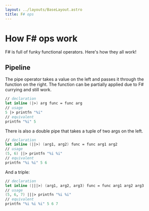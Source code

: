 ```yaml
---
layout: ../layouts/BaseLayout.astro
title: F# ops
---
```


# How F# ops work

F# is full of funky functional operators. Here's how they all work!

## Pipeline

The pipe operator takes a value on the left and passes it through
the function on the right. The function can be partially applied
due to F# currying and still work.
```fsharp
// declaration
let inline (|>) arg func = func arg
// usage
5 |> printfn "%i"
// equivalent
printfn "%i" 5
```

There is also a double pipe that takes a tuple of two args on the left.
```fsharp
// declaration
let inline (||>) (arg1, arg2) func = func arg1 arg2
// usage
(5, 6) ||> printfn "%i %i"
// equivalent
printfn "%i %i" 5 6
```

And a triple:
```fsharp
// declaration
let inline (|||>) (arg1, arg2, arg3) func = func arg1 arg2 arg3
// usage
(5, 6, 7) |||> printfn "%i %i"
// equivalent
printfn "%i %i %i" 5 6 7
```